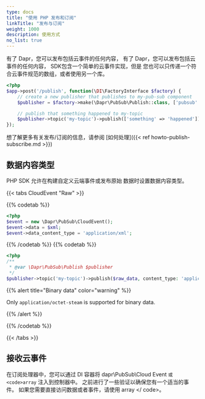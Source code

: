 ```yaml
---
type: docs
title: "使用 PHP 发布和订阅"
linkTitle: "发布与订阅"
weight: 1000
description: 使用方式
no_list: true
---
```


有了 Dapr，您可以发布包括云事件的任何内容， 有了 Dapr，您可以发布包括云事件的任何内容， SDK包含一个简单的云事件实现，但是 您也可以只传递一个符合云事件规范的数组，或者使用另一个库。

```php
<?php
$app->post('/publish', function(\DI\FactoryInterface $factory) {
    // create a new publisher that publishes to my-pub-sub component
    $publisher = $factory->make(\Dapr\PubSub\Publish::class, ['pubsub' => 'my-pubsub']);

    // publish that something happened to my-topic
    $publisher->topic('my-topic')->publish(['something' => 'happened']);
});
```

想了解更多有关发布/订阅的信息，请参阅 [如何处理]({{< ref howto-publish-subscribe.md >}})

## 数据内容类型

PHP SDK 允许在构建自定义云端事件或发布原始 数据时设置数据内容类型。

{{< tabs CloudEvent "Raw" >}}

{{% codetab %}}

```php
<?php
$event = new \Dapr\PubSub\CloudEvent();
$event->data = $xml;
$event->data_content_type = 'application/xml';
```

{{% /codetab %}}
{{% codetab %}}

```php
<?php
/**
 * @var \Dapr\PubSub\Publish $publisher 
 */
$publisher->topic('my-topic')->publish($raw_data, content_type: 'application/octet-stream');
```

{{% alert title="Binary data" color="warning" %}}

Only `application/octet-steam` is supported for binary data.

{{% /alert %}}

{{% /codetab %}}

{{< /tabs >}}

## 接收云事件

在订阅处理器中，您可以通过 DI 容器将 dapr\PubSub\Cloud Event</code> `或 <code>array` 注入到控制器中。 之前进行了一些验证以确保您有一个适当的事件。 如果您需要直接访问数据或者事件，请使用 array </ code>。</p>

